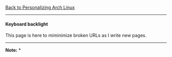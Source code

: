 [Back to Personalizing Arch Linux](../03-personalize-arch-linux.md)
***

#### Keyboard backlight 
This page is here to miminimize broken URLs as I write new pages.

---
__Note:__ 
*  
